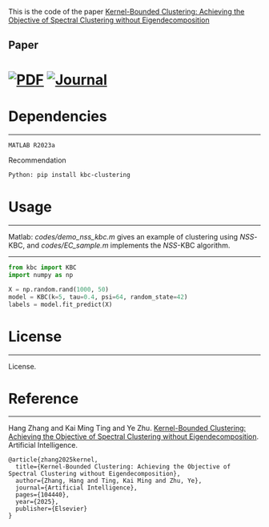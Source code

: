 This is the code of the paper [Kernel-Bounded Clustering: Achieving the Objective of Spectral Clustering without Eigendecomposition](https://github.com/IsolationKernel/.github/blob/main/profile/PDF/KBCAIJ2025.pdf)


## Paper
# [![PDF](https://img.shields.io/badge/PDF-KBCAIJ2025-red.svg)](https://github.com/IsolationKernel/.github/blob/main/profile/PDF/KBCAIJ2025.pdf)  [![Journal](https://img.shields.io/badge/Journal-AIJ-blue.svg)]([https://www.sciencedirect.com/journal/artificial-intelligence](https://www.sciencedirect.com/science/article/pii/S0004370225001596))

# Dependencies
---

```bash
MATLAB R2023a
```

Recommendation
```bash
Python: pip install kbc-clustering
```




# Usage
---
Matlab: 
*codes/demo_nss_kbc.m* gives an example of clustering using $NSS$-KBC, and *codes/EC_sample.m* implements the $NSS$-KBC algorithm.

---
```python
from kbc import KBC
import numpy as np

X = np.random.rand(1000, 50)
model = KBC(k=5, tau=0.4, psi=64, random_state=42)
labels = model.fit_predict(X)
```


# License
---
License.


# Reference
---
Hang Zhang and Kai Ming Ting and Ye Zhu. [Kernel-Bounded Clustering: Achieving the Objective of Spectral Clustering without Eigendecomposition]([https://google.comninini](https://doi.org/10.1016/j.artint.2025.104440)). Artificial Intelligence.

```
@article{zhang2025kernel,
  title={Kernel-Bounded Clustering: Achieving the Objective of Spectral Clustering without Eigendecomposition},
  author={Zhang, Hang and Ting, Kai Ming and Zhu, Ye},
  journal={Artificial Intelligence},
  pages={104440},
  year={2025},
  publisher={Elsevier}
}
```



